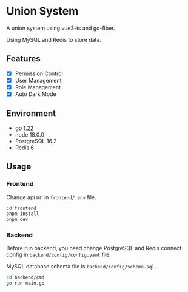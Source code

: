 # Union System

A union system using vue3-ts and go-fiber.

Using MySQL and Redis to store data.

## Features

- [x] Permission Control
- [x] User Management
- [x] Role Management
- [x] Auto Dark Mode

## Environment
- go 1.22
- node 18.0.0
- PostgreSQL 16.2
- Redis 6

## Usage

### Frontend

Change api url in `frontend/.env` file.
```bash
cd frontend
pnpm install
pnpm dev
```
### Backend

Before run backend, you need change PostgreSQL and Redis connect config in `backend/config/config.yaml` file.

MySQL database schema file is `backend/config/schema.sql`.


```bash
cd backend/cmd
go run main.go
```
